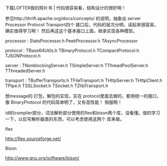     




  下载LOFTER我的照片书  |
代码很容易看，结构设计的很好啊！

参见http://thrift.apache.org/docs/concepts/  的说明，抽象出 server  Processor Protocol Transport四个 接口后，代码的层次分明，读起来很容易，确实值得学习啊！  然后再这这个基本接口上面，继承实现各种模型。



processor :     StatsProcessor.h  PeekProcessor.h   TAsyncProcessor

protocol  :      TBase64Utils.h   TBinaryProtocol.h TCompactProtocol.h TJSONProtocol.h

server :          TNonblockingServer.h  TSimpleServer.h    TThreadPoolServer.h    TThreadedServer.h

transport :     TBufferTransports.h  TFileTransport.h THttpServer.h THttpClient.h TPipe.h TSSLSocket.h TSocket.h TZlibTransport.h



想message的 打包，解包的实现，实在 protocol里面去做的，都用统一的接口，像 BinaryProtocol 的代码简单明了，又有高性能！ 佩服啊！



idl的compiler部分，词法解析部分使用的flex和bison两个库，没看懂。值的学习一下，以后写解析器类的东西，可以考虑使用这两个 库来做。

flex

http://flex.sourceforge.net/ 

Bison

http://www.gnu.org/software/bison/ 
